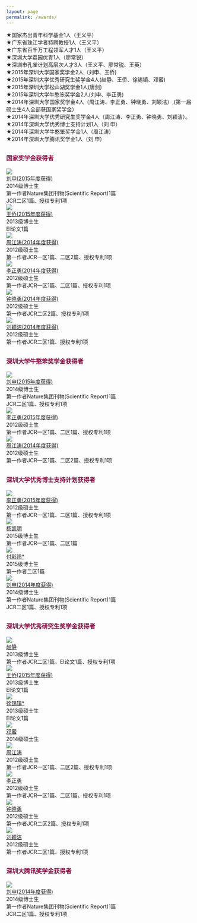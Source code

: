 ```yaml
---
layout: page
permalink: /awards/
---
```


★国家杰出青年科学基金1人（王义平）<br>
★广东省珠江学者特聘教授1人（王义平）<br>
★广东省百千万工程领军人才1人（王义平）<br>
★深圳大学荔园优青1人（廖常锐）<br>
★深圳市孔雀计划高层次人才3人（王义平、廖常锐、王英）<br>
★2015年深圳大学国家奖学金2人（刘申、王侨)<br>
★2015年深圳大学优秀研究生奖学金4人(赵静、王侨、徐锡镇、邓蜜)<br>
★2015年深圳大学松山湖奖学金1人(唐剑)<br>
★2015年深圳大学牛憨笨奖学金2人(刘申、李正勇)<br>
★2014年深圳大学国家奖学金4人（周江涛、李正勇、钟晓勇、刘颖洁）,(第一届硕士生4人全部获国家奖学金）<br>
★2014年深圳大学优秀研究生奖学金4人（周江涛、李正勇、钟晓勇、刘颖洁）。<br>
★2014年深圳大学优秀博士支持计划1人（刘 申）<br>
★2014年深圳大学牛憨笨奖学金1人（周江涛）<br>
★2014年深圳大学腾讯奖学金1人（刘  申）<br>

<span style="font-size: 1.0rem; color: #870A40;">**国家奖学金获得者**</span>
----------------------------
<div class="sec-container">

<div class="bio-container">
  <div class="bio-avatar" >  
  <a href="{{ site.baseurl }}/members/liushen/">
  <img src="{{ site.baseurl }}/images/liushen93x124.jpg" class="max-img-border">
  </a>
  </div>
  <div class="bio-info">
  <a href="{{ site.baseurl }}/members/liushen/">
  刘申(2015年度获得)
  </a>
  <br>
  2014级博士生
  <br>
  第一作者Nature集团刊物(Scientific Report)1篇
  <br>
  JCR二区1篇、授权专利1项
  <br>
  </div>
</div>

<div class="bio-container">
  <div class="bio-avatar" >
  <a href="{{ site.baseurl }}/members/wangqiao/">
  <img src="{{ site.baseurl }}/images/wangqiao-92x130.jpg" class="max-img-border"/>
  </a>
  </div>
  <div class="bio-info">
  <a href="{{ site.baseurl }}/members/wangqiao/">
  王侨(2015年度获得)
  </a>
  <br>
  2013级博士生
  <br>
  EI论文1篇
  <br>
  </div>
</div>

<div class="bio-container">
  <div class="bio-avatar" >
  <a href="{{ site.baseurl }}/members/zhoujiangtao/">
  <img src="{{ site.baseurl }}/images/zhoujiangtao-92x130.jpg" class="max-img-border">
  </a>
  </div>
  <div class="bio-info">
  <a href="{{ site.baseurl }}/members/zhoujiangtao/">
   周江涛(2014年度获得)
  </a>
  <br>
  2012级硕士生
  <br>
  第一作者JCR一区1篇、二区2篇、授权专利1项
  <br>
  </div>
</div>

<div class="bio-container">
  <div class="bio-avatar" >  
  <a href="{{ site.baseurl }}/members/lizhengyong/">
  <img src="{{ site.baseurl }}/images/lizhengyong-92x128.jpg" class="max-img-border">
  </a>
  </div>
  <div class="bio-info">
  <a href="{{ site.baseurl }}/members/lizhengyong/">
  李正勇(2014年度获得)
  </a>
  <br>
  2012级硕士生
  <br>
  第一作者JCR一区1篇、二区1篇、授权专利1项
  <br>
  </div>
</div>

<div class="bio-container">
  <div class="bio-avatar" >  
   <a href="{{ site.baseurl }}/members/zhongxiaoyong/">
  <img src="{{ site.baseurl }}/images/zhongxiaoyong-92x133.jpg" class="max-img-border">
  </a>
  </div>
  <div class="bio-info">
  <a href="{{ site.baseurl }}/members/zhongxiaoyong/">
  钟晓勇(2014年度获得)
  </a>
  <br>
  2012级硕士生
  <br>
  第一作者JCR二区2篇、授权专利1项
  <br>
  </div>
</div>

<div class="bio-container">
  <div class="bio-avatar" >  
   <a href="{{ site.baseurl }}/members/liuyingjie/">
  <img src="{{ site.baseurl }}/images/liuyinjie-92x130.jpg" class="max-img-border">
  </a>
  </div>
  <div class="bio-info">
  <a href="{{ site.baseurl }}/members/liuyingjie/">
  刘颖洁(2014年度获得)
  </a>
  <br>
  2012级硕士生
  <br>
  第一作者JCR二区1篇、授权专利1项
  <br>
  </div>
</div>
</div>

<span style="font-size: 1.0rem; color: #870A40;">**深圳大学牛憨笨奖学金获得者**</span>
-----------------------------------
<div class="sec-container">

<div class="bio-container">
  <div class="bio-avatar" >  
  <a href="{{ site.baseurl }}/members/liushen/">
  <img src="{{ site.baseurl }}/images/liushen93x124.jpg" class="max-img-border">
  </a>
  </div>
  <div class="bio-info">
  <a href="{{ site.baseurl }}/members/liushen/">
  刘申(2015年度获得)
  </a>
  <br>
  2014级博士生
  <br>
  第一作者Nature集团刊物(Scientific Report)1篇
  <br>
  JCR二区1篇、授权专利1项
  <br>
  </div>
</div>
</div>

<div class="bio-container">
  <div class="bio-avatar" >  
  <a href="{{ site.baseurl }}/members/lizhengyong/">
  <img src="{{ site.baseurl }}/images/lizhengyong-92x128.jpg" class="max-img-border">
  </a>
  </div>
  <div class="bio-info">
  <a href="{{ site.baseurl }}/members/lizhengyong/">
  李正勇(2015年度获得)
  </a>
  <br>
  2012级硕士生
  <br>
  第一作者JCR一区1篇、二区1篇、授权专利1项
  <br>
  </div>
</div>

<div class="bio-container">
  <div class="bio-avatar" >
  <a href="{{ site.baseurl }}/members/zhoujiangtao/">
  <img src="{{ site.baseurl }}/images/zhoujiangtao-92x130.jpg" class="max-img-border">
  </a>
  </div>
  <div class="bio-info">
  <a href="{{ site.baseurl }}/members/zhoujiangtao/">
   周江涛(2014年度获得)
  </a>
  <br>
  2012级硕士生
  <br>
  第一作者JCR一区1篇、二区2篇、授权专利1项
  <br>
  </div>
</div>

<span style="font-size: 1.0rem; color: #870A40;">**深圳大学优秀博士支持计划获得者**</span>
-----------------------------------
<div class="sec-container">
<div class="bio-container">
  <div class="bio-avatar" >  
  <a href="{{ site.baseurl }}/members/lizhengyong/">
  <img src="{{ site.baseurl }}/images/lizhengyong-92x128.jpg" class="max-img-border">
  </a>
  </div>
  <div class="bio-info">
  <a href="{{ site.baseurl }}/members/lizhengyong/">
  李正勇(2015年度获得)
  </a>
  <br>
  2012级硕士生
  <br>
  第一作者JCR一区1篇、二区1篇、授权专利1项
  <br>
  </div>
</div>

<div class="bio-container">
  <div class="bio-avatar" >
  <a href="{{ site.baseurl }}/members/yangkaiming/">
  <img src="{{ site.baseurl }}/images/yangkaiming-92x117.jpg" class="max-img-border"/>
  </a>
  </div>
  <div class="bio-info">
  <a href="{{ site.baseurl }}/members/yangkaiming/">
  杨凯明
  </a>
  <br>
  2015级博士生
  <br>
  第一作者JCR一区1篇、二区1篇
  <br>
  </div>
</div>

<div class="bio-container">
  <div class="bio-avatar" >
  <a href="{{ site.baseurl }}/members/fucailing/">
  <img src="{{ site.baseurl }}/images/fucailing-92x130.jpg" class="max-img-border"/>
  </a>
  </div>
  <div class="bio-info">
  <a href="{{ site.baseurl }}/members/fucailing/">
  付彩玲*
  </a>
  <br>
  2015级博士生
  <br>
  第一作者二区1篇
  <br>
  </div>
</div>

<div class="bio-container">
  <div class="bio-avatar" >  
  <a href="{{ site.baseurl }}/members/liushen/">
  <img src="{{ site.baseurl }}/images/liushen93x124.jpg" class="max-img-border">
  </a>
  </div>
  <div class="bio-info">
  <a href="{{ site.baseurl }}/members/liushen/">
  刘申(2014年度获得)
  </a>
  <br>
  2014级博士生
  <br>
  第一作者Nature集团刊物(Scientific Report)1篇
  <br>
  JCR二区1篇、授权专利1项
  <br>
  </div>
</div>
</div>



<span style="font-size: 1.0rem; color: #870A40;">**深圳大学优秀研究生奖学金获得者**</span>
----------------------------
<div class="sec-container">
<div class="bio-container">
  <div class="bio-avatar" >
  <a href="{{ site.baseurl }}/members/zhaojing/">
  <img src="{{ site.baseurl }}/images/zhaojing-92x113.jpg" class="max-img-border"/>
  </a>
  </div>
  <div class="bio-info">
  <a href="{{ site.baseurl }}/members/zhaojing/">
  赵静
  </a>
  <br>
  2013级博士生
  <br>
  第一作者JCR二区1篇、EI论文1篇、授权专利1项
  <br>
  </div>
</div>
</div>

<div class="bio-container">
  <div class="bio-avatar" >
  <a href="{{ site.baseurl }}/members/wangqiao/">
  <img src="{{ site.baseurl }}/images/wangqiao-92x130.jpg" class="max-img-border"/>
  </a>
  </div>
  <div class="bio-info">
  <a href="{{ site.baseurl }}/members/wangqiao/">
  王侨(2015年度获得)
  </a>
  <br>
  2013级博士生
  <br>
  EI论文1篇
  <br>
  </div>
</div>

<div class="bio-container">
  <div class="bio-avatar" >
  <a href="{{ site.baseurl }}/members/xuxizhen/">
  <img src="{{ site.baseurl }}/images/xuxizhen-92x130.jpg" class="max-img-border"/>
  </a>
  </div>
  <div class="bio-info">
  <a href="{{ site.baseurl }}/members/xuxizhen/">
  徐锡镇*
  </a>
  <br>
  2013级硕士生
  <br>
  EI论文1篇
  <br>
  </div>
</div>

<div class="bio-container">
  <div class="bio-avatar" >
  <a href="{{ site.baseurl }}/members/dengmi/">
  <img src="{{ site.baseurl }}/images/dengmi-92x130.jpg" class="max-img-border"/>
  </a>
  </div>
  <div class="bio-info">
  <a href="{{ site.baseurl }}/members/dengmi/">
  邓蜜 
  </a>
  <br>
  2014级硕士生
  <br>
  </div>
</div>

<div class="bio-container">
  <div class="bio-avatar" >
  <a href="{{ site.baseurl }}/members/zhoujiangtao/">
  <img src="{{ site.baseurl }}/images/zhoujiangtao-92x130.jpg" class="max-img-border">
  </a>
  </div>
  <div class="bio-info">
  <a href="{{ site.baseurl }}/members/zhoujiangtao/">
   周江涛
  </a>
  <br>
  2012级硕士生
  <br>
  第一作者JCR一区1篇、二区2篇、授权专利1项
  <br>
  </div>
</div>

<div class="bio-container">
  <div class="bio-avatar" >  
  <a href="{{ site.baseurl }}/members/lizhengyong/">
  <img src="{{ site.baseurl }}/images/lizhengyong-92x128.jpg" class="max-img-border">
  </a>
  </div>
  <div class="bio-info">
  <a href="{{ site.baseurl }}/members/lizhengyong/">
  李正勇
  </a>
  <br>
  2012级硕士生
  <br>
  第一作者JCR一区1篇、二区1篇、授权专利1项
  <br>
  </div>
</div>

<div class="bio-container">
  <div class="bio-avatar" >  
   <a href="{{ site.baseurl }}/members/zhongxiaoyong/">
  <img src="{{ site.baseurl }}/images/zhongxiaoyong-92x133.jpg" class="max-img-border">
  </a>
  </div>
  <div class="bio-info">
  <a href="{{ site.baseurl }}/members/zhongxiaoyong/">
  钟晓勇
  </a>
  <br>
  2012级硕士生
  <br>
  第一作者JCR二区2篇、授权专利1项
  <br>
  </div>
</div>

<div class="bio-container">
  <div class="bio-avatar" >  
   <a href="{{ site.baseurl }}/members/liuyingjie/">
  <img src="{{ site.baseurl }}/images/liuyinjie-92x130.jpg" class="max-img-border">
  </a>
  </div>
  <div class="bio-info">
  <a href="{{ site.baseurl }}/members/liuyingjie/">
  刘颖洁
  </a>
  <br>
  2012级硕士生
  <br>
  第一作者JCR二区1篇、授权专利1项
  <br>
  </div>
</div>
</div>

<span style="font-size: 1.0rem; color: #870A40;">**深圳大腾讯奖学金获得者**</span>
-----------------------------------
<div class="sec-container">

<div class="bio-container">
  <div class="bio-avatar" >  
  <a href="{{ site.baseurl }}/members/liushen/">
  <img src="{{ site.baseurl }}/images/liushen93x124.jpg" class="max-img-border">
  </a>
  </div>
  <div class="bio-info">
  <a href="{{ site.baseurl }}/members/liushen/">
  刘申(2014年度获得)
  </a>
  <br>
  2014级博士生
  <br>
  第一作者Nature集团刊物(Scientific Report)1篇
  <br>
  JCR二区1篇、授权专利1项
  <br>
  </div>
</div>
</div>
